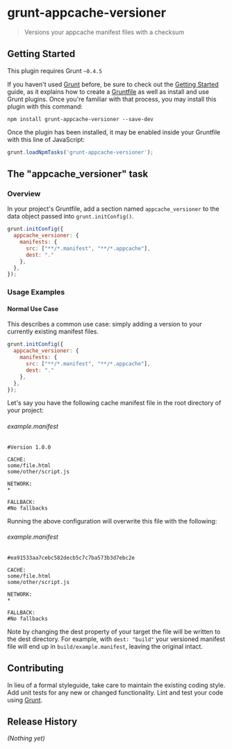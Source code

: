 # grunt-appcache-versioner

> Versions your appcache manifest files with a checksum

## Getting Started
This plugin requires Grunt `~0.4.5`

If you haven't used [Grunt](http://gruntjs.com/) before, be sure to check out the [Getting Started](http://gruntjs.com/getting-started) guide, as it explains how to create a [Gruntfile](http://gruntjs.com/sample-gruntfile) as well as install and use Grunt plugins. Once you're familiar with that process, you may install this plugin with this command:

```shell
npm install grunt-appcache-versioner --save-dev
```

Once the plugin has been installed, it may be enabled inside your Gruntfile with this line of JavaScript:

```js
grunt.loadNpmTasks('grunt-appcache-versioner');
```

## The "appcache_versioner" task

### Overview
In your project's Gruntfile, add a section named `appcache_versioner` to the data object passed into `grunt.initConfig()`.

```js
grunt.initConfig({
  appcache_versioner: {
    manifests: {
      src: ["**/*.manifest", "**/*.appcache"],
      dest: "."
    },
  },
});
```

### Usage Examples

#### Normal Use Case
This describes a common use case: simply adding a version to your currently existing manifest files.  

```js
grunt.initConfig({
  appcache_versioner: {
    manifests: {
      src: ["**/*.manifest", "**/*.appcache"],
      dest: "."
    },
  },
});
```

Let's say you have the following cache manifest file in the root directory of your project:
###### example.manifest
```CACHE MANIFEST
#Version 1.0.0

CACHE:
some/file.html
some/other/script.js

NETWORK:
*

FALLBACK:
#No fallbacks
```

Running the above configuration will overwrite this file with the following:
###### example.manifest
```CACHE MANIFEST
#ea91533aa7cebc582decb5c7c7ba573b3d7ebc2e

CACHE:
some/file.html
some/other/script.js

NETWORK:
*

FALLBACK:
#No fallbacks
```

Note by changing the dest property of your target the file will be written to the dest directory.  For example, with `dest: "build"` your versioned manifest file will end up in `build/example.manifest`, leaving the original intact.

## Contributing
In lieu of a formal styleguide, take care to maintain the existing coding style. Add unit tests for any new or changed functionality. Lint and test your code using [Grunt](http://gruntjs.com/).

## Release History
_(Nothing yet)_

